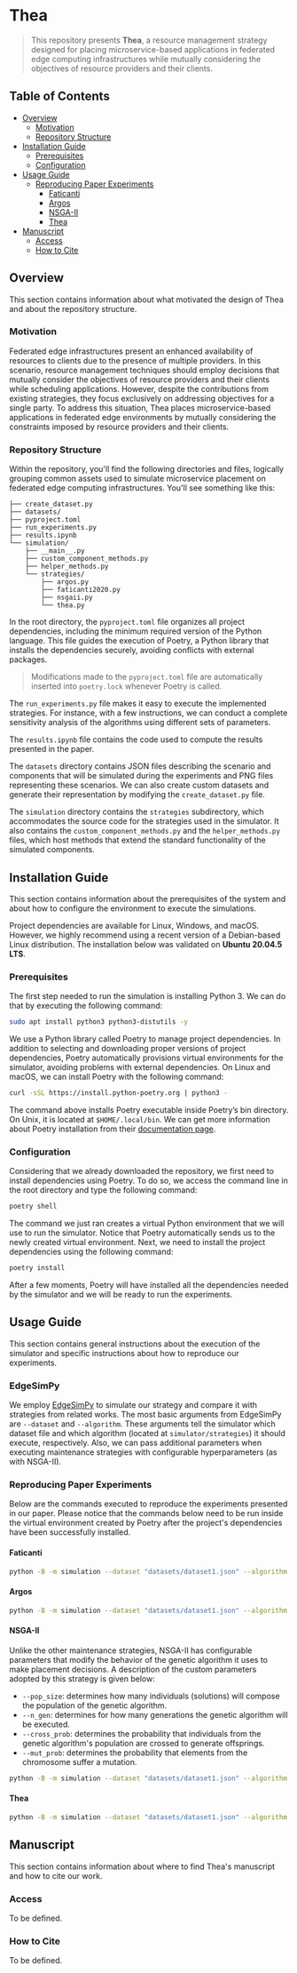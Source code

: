 # Thea

> This repository presents **Thea**, a resource management strategy designed for placing microservice-based applications in federated edge computing infrastructures while mutually considering the objectives of resource providers and their clients.

## Table of Contents

- [Overview](#overview)
  - [Motivation](#motivation)
  - [Repository Structure](#repository-structure)
- [Installation Guide](#installation-guide)
  - [Prerequisites](#prerequisites)
  - [Configuration](#configuration)
- [Usage Guide](#usage-guide)
  - [Reproducing Paper Experiments](#reproducing-paper-experiments)
    - [Faticanti](#faticanti)
    - [Argos](#argos)
    - [NSGA-II](#nsga-ii)
    - [Thea](#thea-1)
- [Manuscript](#manuscript)
  - [Access](#access)
  - [How to Cite](#how-to-cite)

## Overview

This section contains information about what motivated the design of Thea and about the repository structure.

### Motivation

Federated edge infrastructures present an enhanced availability of resources to clients due to the presence of multiple providers.
In this scenario, resource management techniques should employ decisions that mutually consider the objectives of resource providers and their clients while scheduling applications.
However, despite the contributions from existing strategies, they focus exclusively on addressing objectives for a single party.
To address this situation, Thea places microservice-based applications in federated edge environments by mutually considering the constraints imposed by resource providers and their clients.

### Repository Structure

Within the repository, you'll find the following directories and files, logically grouping common assets used to simulate microservice placement on federated edge computing infrastructures. You'll see something like this:

```
├── create_dataset.py
├── datasets/
├── pyproject.toml
├── run_experiments.py
├── results.ipynb
└── simulation/
    ├── __main__.py
    ├── custom_component_methods.py
    ├── helper_methods.py
    └── strategies/
        ├── argos.py
        ├── faticanti2020.py
        ├── nsgaii.py
        └── thea.py
```

In the root directory, the `pyproject.toml` file organizes all project dependencies, including the minimum required version of the Python language. This file guides the execution of Poetry, a Python library that installs the dependencies securely, avoiding conflicts with external packages.

> Modifications made to the `pyproject.toml` file are automatically inserted into `poetry.lock` whenever Poetry is called.

The `run_experiments.py` file makes it easy to execute the implemented strategies. For instance, with a few instructions, we can conduct a complete sensitivity analysis of the algorithms using different sets of parameters.

The `results.ipynb` file contains the code used to compute the results presented in the paper.

The `datasets` directory contains JSON files describing the scenario and components that will be simulated during the experiments and PNG files representing these scenarios. We can also create custom datasets and generate their representation by modifying the `create_dataset.py` file.

The `simulation` directory contains the `strategies` subdirectory, which accommodates the source code for the strategies used in the simulator. It also contains the `custom_component_methods.py` and the `helper_methods.py` files, which host methods that extend the standard functionality of the simulated components.

## Installation Guide

This section contains information about the prerequisites of the system and about how to configure the environment to execute the simulations.

Project dependencies are available for Linux, Windows, and macOS. However, we highly recommend using a recent version of a Debian-based Linux distribution. The installation below was validated on **Ubuntu 20.04.5 LTS**.

### Prerequisites

The first step needed to run the simulation is installing Python 3. We can do that by executing the following command:

```bash
sudo apt install python3 python3-distutils -y
```

We use a Python library called Poetry to manage project dependencies. In addition to selecting and downloading proper versions of project dependencies, Poetry automatically provisions virtual environments for the simulator, avoiding problems with external dependencies. On Linux and macOS, we can install Poetry with the following command:

```bash
curl -sSL https://install.python-poetry.org | python3 -
```

The command above installs Poetry executable inside Poetry’s bin directory. On Unix, it is located at `$HOME/.local/bin`. We can get more information about Poetry installation from their [documentation page](https://python-poetry.org/docs/#installation).

### Configuration

Considering that we already downloaded the repository, we first need to install dependencies using Poetry. To do so, we access the command line in the root directory and type the following command:

```bash
poetry shell
```

The command we just ran creates a virtual Python environment that we will use to run the simulator. Notice that Poetry automatically sends us to the newly created virtual environment. Next, we need to install the project dependencies using the following command:

```bash
poetry install
```

After a few moments, Poetry will have installed all the dependencies needed by the simulator and we will be ready to run the experiments.

## Usage Guide

This section contains general instructions about the execution of the simulator and specific instructions about how to reproduce our experiments.

### EdgeSimPy

We employ [EdgeSimPy](https://edgesimpy.github.io/) to simulate our strategy and compare it with strategies from related works.
The most basic arguments from EdgeSimPy are `--dataset` and `--algorithm`.
These arguments tell the simulator which dataset file and which algorithm (located at `simulator/strategies`) it should execute, respectively.
Also, we can pass additional parameters when executing maintenance strategies with configurable hyperparameters (as with NSGA-II).

### Reproducing Paper Experiments

Below are the commands executed to reproduce the experiments presented in our paper. Please notice that the commands below need to be run inside the virtual environment created by Poetry after the project's dependencies have been successfully installed.

#### Faticanti

```bash
python -B -m simulation --dataset "datasets/dataset1.json" --algorithm "faticanti2020"
```

#### Argos

```bash
python -B -m simulation --dataset "datasets/dataset1.json" --algorithm "argos"
```

#### NSGA-II

Unlike the other maintenance strategies, NSGA-II has configurable parameters that modify the behavior of the genetic algorithm it uses to make placement decisions. A description of the custom parameters adopted by this strategy is given below:

- `--pop_size`: determines how many individuals (solutions) will compose the population of the genetic algorithm.
- `--n_gen`: determines for how many generations the genetic algorithm will be executed.
- `--cross_prob`: determines the probability that individuals from the genetic algorithm's population are crossed to generate offsprings.
- `--mut_prob`: determines the probability that elements from the chromosome suffer a mutation.

```bash
python -B -m simulation --dataset "datasets/dataset1.json" --algorithm "nsgaii" --pop_size 120 --n_gen 800 --cross_prob 1 --mut_prob 0.2
```

#### Thea

```bash
python -B -m simulation --dataset "datasets/dataset1.json" --algorithm "thea"
```

## Manuscript

This section contains information about where to find Thea's manuscript and how to cite our work.

### Access

To be defined.

### How to Cite

To be defined.